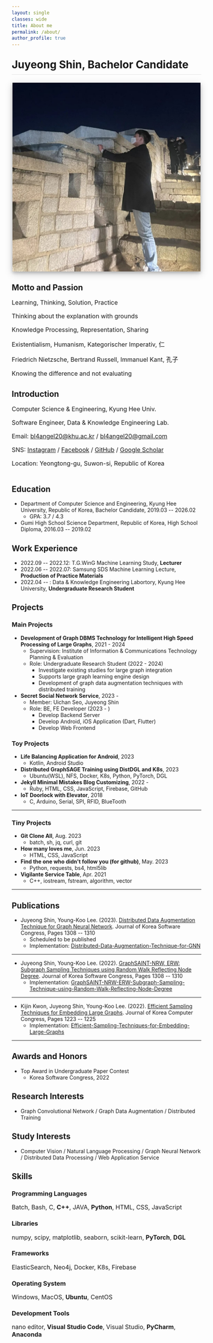 ```yaml
---
layout: single
classes: wide
title: About me
permalink: /about/
author_profile: true
---
```


<html>
    <head>
        <style>
            .intro {
                display: flex;
                flex-direction: column;
            }
            .image-intro {
                margin: 0 auto 20px auto;
                text-align: center;
            }
            .text-intro {
                width: 100%;
            }
            h1.large_ {
                display: block;
            }
            h1.small_ {
                display: none;
            }
            img.large {
                display: none;
                width: 500px;
            }
            img.small {
                box-shadow: 0 4px 8px 0 rgba(0, 0, 0, 0.2), 0 6px 20px 0 rgba(0, 0, 0, 0.19);
                display: block;
                width: 500px;
            }
            .page__content p {
                margin-top: 0.1em;
                margin-bottom: 0.2em;
            }
            p {
                font-size: 16px;
            }
            @media (max-width: 767px) {
                h1.large_ {
                    display: none;
                }
                h1.small_ {
                    display: block;
                }
            }
            @media (min-width: 1125px) {
                .intro {
                    flex-direction: row;
                }
                .image-intro {
                    width: 433px;
                    margin-left: 20px;
                    margin-right: 20px;
                    margin-bottom: 0px;
                }
                .text-intro {
                    width: calc(100% - 370px);
                }
                h1.large_ {
                    display: block;
                }
                h1.small_ {
                    display: none;
                }
                img.large {
                    box-shadow: 0 4px 8px 0 rgba(0, 0, 0, 0.2), 0 6px 20px 0 rgba(0, 0, 0, 0.19);
                    display: block;
                    width: 450px;
                }
                img.small {
                    display: none;
                    width: 450px;
                }
                .page__content p {
                    margin-top: 0.2em;
                    margin-bottom: 0.4em;
                }
                p {
                    font-size: 20px;
                }
            }
        </style>
    </head>
    <body>
        <div style="margin-bottom: 1.5em; border-bottom: 1px solid rgba(0, 0, 0, 0.1)">
            <h1 class = "small_" style="margin-top: 1em; margin-bottom: 0.3em">Juyeong Shin,<br>Bachelor Candidate</h1>
            <h1 class = "large_" style="margin-top: 1em; margin-bottom: 0.3em">Juyeong Shin, Bachelor Candidate</h1>
        </div>
        <div class="intro">
            <div class="image-intro">
                <a href="../assets/images/hidden_image.jpg">
                    <img class="large" src="../assets/images/profile_image.jpg">
                    <img class="small" src="../assets/images/profile_image_small.jpg">
                </a>
            </div>
            <div class="text-intro">
                <h2 style="margin-top: 0.5em">Motto and Passion</h2>
                <p>Learning, Thinking, Solution, Practice</p>
                <p>Thinking about the explanation with grounds</p>
                <p>Knowledge Processing, Representation, Sharing</p>
                <p>Existentialism, Humanism, Kategorischer Imperativ, 仁</p>
                <p>Friedrich Nietzsche, Bertrand Russell, Immanuel Kant, 孔子</p>
                <p>Knowing the difference and not evaluating</p>
                <h2 style="margin-top: 1.5em">Introduction</h2>
                <p>Computer Science &amp; Engineering, Kyung Hee Univ.</p>
                <p>Software Engineer, Data &amp; Knowledge Engineering Lab.</p>
                <p>Email: <a href="mailto:bl4angel20@khu.ac.kr">bl4angel20@khu.ac.kr</a> / <a href="mailto:bl4angel20@gmail.com">bl4angel20@gmail.com</a></p>
                <p>SNS: <a href="https://instagram.com/meong_ju0o0">Instagram</a> / <a href="https://facebook.com/meongju0o0">Facebook</a> / <a href="https://github.com/meongju0o0">GitHub</a> / <a href="https://scholar.google.com/citations?user=ND0oIHUAAAAJ&hl=ko">Google Scholar</a></p>
                <p>Location: Yeongtong-gu, Suwon-si, Republic of Korea</p>
            </div>
        </div>
    </body>
</html>

## Education
* Department of Computer Science and Engineering, Kyung Hee University, Republic of Korea, Bachelor Candidate, 2019.03 -- 2026.02
    - GPA: 3.7 / 4.3
* Gumi High School Science Department, Republic of Korea, High School Diploma, 2016.03 -- 2019.02

## Work Experience
* 2022.09 -- 2022.12: T.G.WinG Machine Learning Study, **Lecturer**
* 2022.06 -- 2022.07: Samsung SDS Machine Learning Lecture, **Production of Practice Materials**
* 2022.04 -- : Data & Knowledge Engineering Labortory, Kyung Hee University, **Undergraduate Research Student**

## Projects
### Main Projects
- **Development of Graph DBMS Technology for Intelligent High Speed Processing of Large Graphs**, 2021 - 2024
    - Supervision: Institute of Information & Communications Technology Planning & Evaluation
    - Role: Undergraduate Research Student (2022 - 2024)
        - Investigate existing studies for large graph integration
        - Supports large graph learning engine design
        - Development of graph data augmentation techniques with distributed training
- **Secret Social Network Service**, 2023 - 
    - Member: Uichan Seo, Juyeong Shin
    - Role: BE, FE Developer (2023 - )
        - Develop Backend Server
        - Develop Android, iOS Application (Dart, Flutter)
        - Develop Web Frontend

### Toy Projects
- **Life Balancing Application for Android**, 2023
    - Kotlin, Android Studio
- **Distributed GraphSAGE Training using DistDGL and K8s**, 2023
    - Ubuntu(WSL), NFS, Docker, K8s, Python, PyTorch, DGL
- **Jekyll Minimal Mistakes Blog Customizing**, 2022 -
    - Ruby, HTML, CSS, JavaScript, Firebase, GitHub
- **IoT Doorlock with Elevator**, 2018
    - C, Arduino, Serial, SPI, RFID, BlueTooth

---

### Tiny Projects
- **Git Clone All**, Aug. 2023
    - batch, sh, jq, curl, git
- **How many loves me**, Jun. 2023
    - HTML, CSS, JavaScript
- **Find the one who didn't follow you (for github)**, May. 2023
    - Python, requests, bs4, html5lib
- **Vigilante Service Table**, Apr. 2021
    - C++, iostream, fstream, algorithm, vector

---

## Publications
* Juyeong Shin, Young-Koo Lee. (2023). [Distributed Data Augmentation Technique for Graph Neural Network](https://www.dbpia.co.kr). Journal of Korea Software Congress, Pages 1308 -- 1310
    * Scheduled to be published
    * Implementation: [Distributed-Data-Augmentation-Technique-for-GNN](https://github.com/meongju0o0/Distributed-Data-Augmentation-Technique-for-GNN)

---

* Juyeong Shin, Young-Koo Lee. (2022). [GraphSAINT-NRW, ERW: Subgraph Sampling Techniques using Random Walk Reflecting Node Degree](https://www.dbpia.co.kr/journal/articleDetail?nodeId=NODE11224420). Journal of Korea Software Congress, Pages 1308 -- 1310
    * Implementation: [GraphSAINT-NRW-ERW-Subgraph-Sampling-Technique-using-Random-Walk-Reflecting-Node-Degree](https://github.com/meongju0o0/GraphSAINT-NRW-ERW-Subgraph-Sampling-Technique-using-Random-Walk-Reflecting-Node-Degree)

---

* Kijin Kwon, Juyeong Shin, Young-Koo Lee. (2022). [Efficient Sampling Techniques for Embedding Large Graphs](https://www.dbpia.co.kr/journal/articleDetail?nodeId=NODE11113618). Journal of Korea Computer Congress, Pages 1223 -- 1225
    * Implementation: [Efficient-Sampling-Techniques-for-Embedding-Large-Graphs](https://github.com/meongju0o0/Efficient-Sampling-Techniques-for-Embedding-Large-Graphs)

---

## Awards and Honors
* Top Award in Undergraduate Paper Contest
    * Korea Software Congress, 2022

## Research Interests
* Graph Convolutional Network / Graph Data Augmentation / Distributed Training

## Study Interests
* Computer Vision / Natural Language Processing / Graph Neural Network / Distributed Data Processing / Web Application Service

## Skills
### Programming Languages
Batch, Bash, C, **C++**, JAVA, **Python**, HTML, CSS, JavaScript

### Libraries
numpy, scipy, matplotlib, seaborn, scikit-learn, **PyTorch**, **DGL**

### Frameworks
ElasticSearch, Neo4j, Docker, K8s, Firebase

### Operating System
Windows, MacOS, **Ubuntu**, CentOS

### Development Tools
nano editor, **Visual Studio Code**, Visual Studio, **PyCharm**, **Anaconda**
